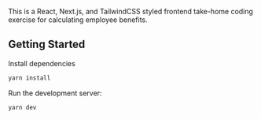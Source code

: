 This is a React, Next.js, and TailwindCSS styled frontend take-home coding exercise for calculating employee benefits.

## Getting Started

Install dependencies

```bash
yarn install
```

Run the development server:

```bash
yarn dev
```
